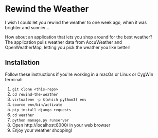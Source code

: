 # Rewind the Weather

I wish I could let you rewind the weather to one week ago, when it was brighter and sunnier...

How about an application that lets you shop around for the best weather? The application pulls weather data from AccuWeather and OpenWeatherMap, letting you pick the weather you like better!

## Installation

Follow these instructions if you're working in a macOs or Linux or CygWin terminal:
1. `git clone <this-repo>`
2. `cd rewind-the-weather`
3. `virtualenv -p $(which python3) env`
4. `source env/bin/activate`
5. `pip install django requests`
6. `cd weather`
7. `python manage.py runserver`
8. Open http://localhost:8000/ in your web browser
9. Enjoy your weather shopping!
